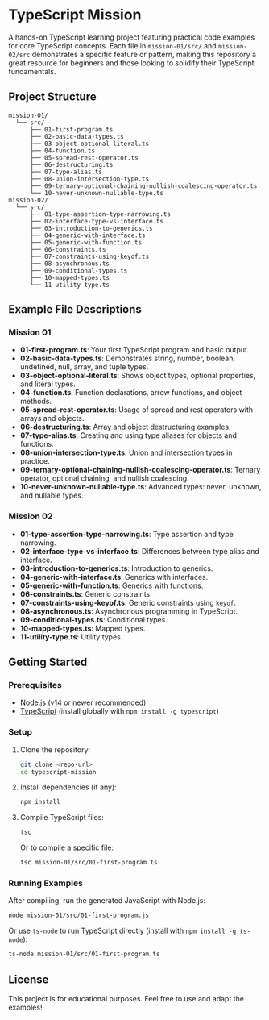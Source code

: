 # TypeScript Mission

A hands-on TypeScript learning project featuring practical code examples for core TypeScript concepts. Each file in `mission-01/src/` and `mission-02/src` demonstrates a specific feature or pattern, making this repository a great resource for beginners and those looking to solidify their TypeScript fundamentals.

## Project Structure

```
mission-01/
  └── src/
      ├── 01-first-program.ts
      ├── 02-basic-data-types.ts
      ├── 03-object-optional-literal.ts
      ├── 04-function.ts
      ├── 05-spread-rest-operator.ts
      ├── 06-destructuring.ts
      ├── 07-type-alias.ts
      ├── 08-union-intersection-type.ts
      ├── 09-ternary-optional-chaining-nullish-coalescing-operator.ts
      └── 10-never-unknown-nullable-type.ts
mission-02/
  └── src/
      ├── 01-type-assertion-type-narrowing.ts
      ├── 02-interface-type-vs-interface.ts
      ├── 03-introduction-to-generics.ts
      ├── 04-generic-with-interface.ts
      ├── 05-generic-with-function.ts
      ├── 06-constraints.ts
      ├── 07-constraints-using-keyof.ts
      ├── 08-asynchronous.ts
      ├── 09-conditional-types.ts
      ├── 10-mapped-types.ts
      └── 11-utility-type.ts
```

## Example File Descriptions

### Mission 01

- **01-first-program.ts**: Your first TypeScript program and basic output.
- **02-basic-data-types.ts**: Demonstrates string, number, boolean, undefined, null, array, and tuple types.
- **03-object-optional-literal.ts**: Shows object types, optional properties, and literal types.
- **04-function.ts**: Function declarations, arrow functions, and object methods.
- **05-spread-rest-operator.ts**: Usage of spread and rest operators with arrays and objects.
- **06-destructuring.ts**: Array and object destructuring examples.
- **07-type-alias.ts**: Creating and using type aliases for objects and functions.
- **08-union-intersection-type.ts**: Union and intersection types in practice.
- **09-ternary-optional-chaining-nullish-coalescing-operator.ts**: Ternary operator, optional chaining, and nullish coalescing.
- **10-never-unknown-nullable-type.ts**: Advanced types: never, unknown, and nullable types.

### Mission 02

- **01-type-assertion-type-narrowing.ts**: Type assertion and type narrowing.
- **02-interface-type-vs-interface.ts**: Differences between type alias and interface.
- **03-introduction-to-generics.ts**: Introduction to generics.
- **04-generic-with-interface.ts**: Generics with interfaces.
- **05-generic-with-function.ts**: Generics with functions.
- **06-constraints.ts**: Generic constraints.
- **07-constraints-using-keyof.ts**: Generic constraints using `keyof`.
- **08-asynchronous.ts**: Asynchronous programming in TypeScript.
- **09-conditional-types.ts**: Conditional types.
- **10-mapped-types.ts**: Mapped types.
- **11-utility-type.ts**: Utility types.

## Getting Started

### Prerequisites

- [Node.js](https://nodejs.org/) (v14 or newer recommended)
- [TypeScript](https://www.typescriptlang.org/) (install globally with `npm install -g typescript`)

### Setup

1. Clone the repository:
   ```sh
   git clone <repo-url>
   cd typescript-mission
   ```
2. Install dependencies (if any):
   ```sh
   npm install
   ```
3. Compile TypeScript files:
   ```sh
   tsc
   ```
   Or to compile a specific file:
   ```sh
   tsc mission-01/src/01-first-program.ts
   ```

### Running Examples

After compiling, run the generated JavaScript with Node.js:

```sh
node mission-01/src/01-first-program.js
```

Or use `ts-node` to run TypeScript directly (install with `npm install -g ts-node`):

```sh
ts-node mission-01/src/01-first-program.ts
```

## License

This project is for educational purposes. Feel free to use and adapt the examples!
